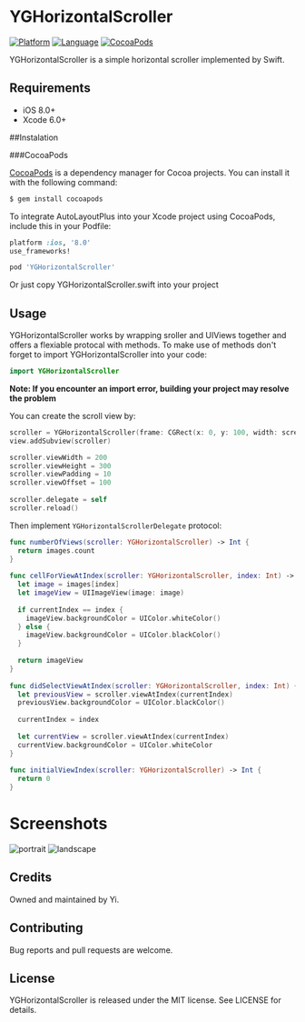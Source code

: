 # YGHorizontalScroller
[![Platform](http://img.shields.io/badge/platform-ios-blue.svg?style=flat
)](https://developer.apple.com/iphone/index.action)
[![Language](http://img.shields.io/badge/language-swift-brightgreen.svg?style=flat
)](https://developer.apple.com/swift)
[![CocoaPods](https://img.shields.io/badge/pod-v0.0.4-blue.svg)]()

YGHorizontalScroller is a simple horizontal scroller implemented by Swift.

## Requirements

* iOS 8.0+
* Xcode 6.0+

##Instalation

###CocoaPods

[CocoaPods](https://cocoapods.org/) is a dependency manager for Cocoa projects. You can install it with the following command:

```bash
$ gem install cocoapods
```

To integrate AutoLayoutPlus into your Xcode project using CocoaPods, include this in your Podfile:

```ruby
platform :ios, '8.0'
use_frameworks!

pod 'YGHorizontalScroller'
```

Or just copy YGHorizontalScroller.swift into your project

## Usage

YGHorizontalScroller works by wrapping sroller and UIViews together and offers a flexiable protocal with methods. To make use of methods don't forget to import YGHorizontalScroller into your code:

```swift
import YGHorizontalScroller
```
**Note: If you encounter an import error, building your project may resolve the problem**

You can create the scroll view by:
```swift
scroller = YGHorizontalScroller(frame: CGRect(x: 0, y: 100, width: screenWidth, height: 300))
view.addSubview(scroller)

scroller.viewWidth = 200
scroller.viewHeight = 300
scroller.viewPadding = 10
scroller.viewOffset = 100
  
scroller.delegate = self
scroller.reload()
```

Then implement `YGHorizontalScrollerDelegate` protocol:
```swift
func numberOfViews(scroller: YGHorizontalScroller) -> Int {
  return images.count
}
  
func cellForViewAtIndex(scroller: YGHorizontalScroller, index: Int) -> UIView {
  let image = images[index]
  let imageView = UIImageView(image: image)
      
  if currentIndex == index {
    imageView.backgroundColor = UIColor.whiteColor()
  } else {
    imageView.backgroundColor = UIColor.blackColor()
  }
    
  return imageView
}
  
func didSelectViewAtIndex(scroller: YGHorizontalScroller, index: Int) {
  let previousView = scroller.viewAtIndex(currentIndex)
  previousView.backgroundColor = UIColor.blackColor()
    
  currentIndex = index
    
  let currentView = scroller.viewAtIndex(currentIndex)
  currentView.backgroundColor = UIColor.whiteColor
}
  
func initialViewIndex(scroller: YGHorizontalScroller) -> Int {
  return 0
}
```

# Screenshots
![portrait](https://github.com/soapyigu/YGHorizontalScroller/blob/master/Screenshots/portrait.gif)
![landscape](https://github.com/soapyigu/YGHorizontalScroller/blob/master/Screenshots/landscape.gif)

## Credits

Owned and maintained by Yi. 

## Contributing

Bug reports and pull requests are welcome.

## License

YGHorizontalScroller is released under the MIT license. See LICENSE for details.

